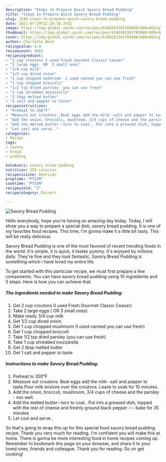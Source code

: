 ```yaml
---
description: "Steps to Prepare Quick Savory Bread Pudding"
title: "Steps to Prepare Quick Savory Bread Pudding"
slug: 1549-steps-to-prepare-quick-savory-bread-pudding
date: 2021-07-29T22:28:16.743Z
image: https://img-global.cpcdn.com/recipes/6188583341785088/680x482cq70/savory-bread-pudding-recipe-main-photo.jpg
thumbnail: https://img-global.cpcdn.com/recipes/6188583341785088/680x482cq70/savory-bread-pudding-recipe-main-photo.jpg
cover: https://img-global.cpcdn.com/recipes/6188583341785088/680x482cq70/savory-bread-pudding-recipe-main-photo.jpg
author: Charlotte Beck
ratingvalue: 4.9
reviewcount: 9661
recipeingredient:
- "2 cup croutons I used Fresh Gourmet Classic Ceasar"
- "2 large eggs  OR  3 small ones"
- "3/4 cup milk"
- "1/2 cup diced onion"
- "1 cup chopped mushroom  I used canned you can use fresh"
- "1 cup chopped broccoli"
- "1/2 tsp dried parsley  you can use fresh"
- "1 cup shredded mozzarella"
- "2 tbsp melted butter"
- "1 salt and pepper to taste"
recipeinstructions:
- "Preheat to 350°F"
- "Measure out croutons. Beat eggs add the milk--salt and pepper to taste.Pour milk mixture over the croutons. Leave to soak for 10 minutes."
- "Add the onion, broccoli, mushroom, 3/4 cups of cheese and the parsley - mix well."
- "Add the melted butter--turn to coat.. Put into a greased dish, topped with the rest of cheese and freshly ground black pepper --- bake for 35 minutes"
- "Let cool and serve ."
categories:
- Recipe
tags:
- savory
- bread
- pudding

katakunci: savory bread pudding 
nutrition: 159 calories
recipecuisine: American
preptime: "PT22M"
cooktime: "PT55M"
recipeyield: "2"
recipecategory: Dessert

---
```



![Savory Bread Pudding](https://img-global.cpcdn.com/recipes/6188583341785088/680x482cq70/savory-bread-pudding-recipe-main-photo.jpg)

Hello everybody, hope you're having an amazing day today. Today, I will show you a way to prepare a special dish, savory bread pudding. It is one of my favorites food recipes. This time, I'm gonna make it a little bit tasty. This will be really delicious.



Savory Bread Pudding is one of the most favored of recent trending foods in the world. It's simple, it is quick, it tastes yummy. It's enjoyed by millions daily. They're fine and they look fantastic. Savory Bread Pudding is something which I have loved my entire life.


To get started with this particular recipe, we must first prepare a few components. You can have savory bread pudding using 10 ingredients and 5 steps. Here is how you can achieve that.

<!--inarticleads1-->

##### The ingredients needed to make Savory Bread Pudding:

1. Get 2 cup croutons (I used Fresh Gourmet Classic Ceasar)
1. Take 2 large eggs ( OR  3 small ones)
1. Make ready 3/4 cup milk
1. Get 1/2 cup diced onion
1. Get 1 cup chopped mushroom  (I used canned you can use fresh)
1. Get 1 cup chopped broccoli
1. Take 1/2 tsp dried parsley  (you can use fresh)
1. Take 1 cup shredded mozzarella
1. Get 2 tbsp melted butter
1. Get 1 salt and pepper to taste




<!--inarticleads2-->

##### Instructions to make Savory Bread Pudding:

1. Preheat to 350°F
1. Measure out croutons. Beat eggs add the milk--salt and pepper to taste.Pour milk mixture over the croutons. Leave to soak for 10 minutes.
1. Add the onion, broccoli, mushroom, 3/4 cups of cheese and the parsley - mix well.
1. Add the melted butter--turn to coat.. Put into a greased dish, topped with the rest of cheese and freshly ground black pepper --- bake for 35 minutes
1. Let cool and serve .




So that's going to wrap this up for this special food savory bread pudding recipe. Thank you very much for reading. I'm confident you will make this at home. There is gonna be more interesting food in home recipes coming up. Remember to bookmark this page on your browser, and share it to your loved ones, friends and colleague. Thank you for reading. Go on get cooking!
